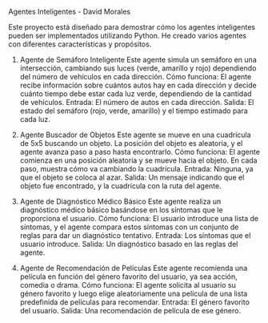Agentes Inteligentes - David Morales

Este proyecto está diseñado para demostrar cómo los agentes inteligentes pueden ser implementados utilizando Python. He creado varios agentes con diferentes características y propósitos.


1. Agente de Semáforo Inteligente
Este agente simula un semáforo en una intersección, cambiando sus luces (verde, amarillo y rojo) dependiendo del número de vehículos en cada dirección.
Cómo funciona: El agente recibe información sobre cuántos autos hay en cada dirección y decide cuánto tiempo debe estar cada luz verde, dependiendo de la cantidad de vehículos.
Entrada: El número de autos en cada dirección.
Salida: El estado del semáforo (rojo, verde, amarillo) y el tiempo estimado para cada luz.

2. Agente Buscador de Objetos
Este agente se mueve en una cuadrícula de 5x5 buscando un objeto. La posición del objeto es aleatoria, y el agente avanza paso a paso hasta encontrarlo.
Cómo funciona: El agente comienza en una posición aleatoria y se mueve hacia el objeto. En cada paso, muestra cómo va cambiando la cuadrícula.
Entrada: Ninguna, ya que el objeto se coloca al azar.
Salida: Un mensaje indicando que el objeto fue encontrado, y la cuadrícula con la ruta del agente.

3. Agente de Diagnóstico Médico Básico
Este agente realiza un diagnóstico médico básico basándose en los síntomas que le proporciona el usuario.
Cómo funciona: El usuario introduce una lista de síntomas, y el agente compara estos síntomas con un conjunto de reglas para dar un diagnóstico tentativo.
Entrada: Los síntomas que el usuario introduce.
Salida: Un diagnóstico basado en las reglas del agente.

4. Agente de Recomendación de Películas
Este agente recomienda una película en función del género favorito del usuario, ya sea acción, comedia o drama.
Cómo funciona: El agente solicita al usuario su género favorito y luego elige aleatoriamente una película de una lista predefinida de películas para recomendar.
Entrada: El género favorito del usuario.
Salida: Una recomendación de película de ese género.
